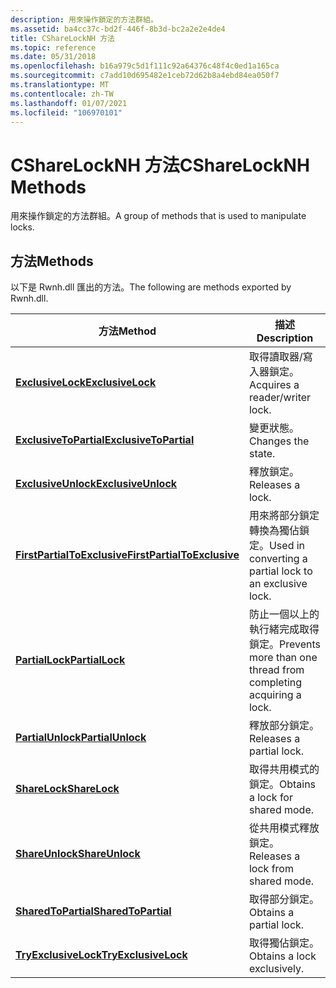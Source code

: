 ```yaml
---
description: 用來操作鎖定的方法群組。
ms.assetid: ba4cc37c-bd2f-446f-8b3d-bc2a2e2e4de4
title: CShareLockNH 方法
ms.topic: reference
ms.date: 05/31/2018
ms.openlocfilehash: b16a979c5d1f111c92a64376c48f4c0ed1a165ca
ms.sourcegitcommit: c7add10d695482e1ceb72d62b8a4ebd84ea050f7
ms.translationtype: MT
ms.contentlocale: zh-TW
ms.lasthandoff: 01/07/2021
ms.locfileid: "106970101"
---
```

# <a name="csharelocknh-methods"></a><span data-ttu-id="ff30c-103">CShareLockNH 方法</span><span class="sxs-lookup"><span data-stu-id="ff30c-103">CShareLockNH Methods</span></span>

<span data-ttu-id="ff30c-104">用來操作鎖定的方法群組。</span><span class="sxs-lookup"><span data-stu-id="ff30c-104">A group of methods that is used to manipulate locks.</span></span>

## <a name="methods"></a><span data-ttu-id="ff30c-105">方法</span><span class="sxs-lookup"><span data-stu-id="ff30c-105">Methods</span></span>

<span data-ttu-id="ff30c-106">以下是 Rwnh.dll 匯出的方法。</span><span class="sxs-lookup"><span data-stu-id="ff30c-106">The following are methods exported by Rwnh.dll.</span></span>



| <span data-ttu-id="ff30c-107">方法</span><span class="sxs-lookup"><span data-stu-id="ff30c-107">Method</span></span>                                                                   | <span data-ttu-id="ff30c-108">描述</span><span class="sxs-lookup"><span data-stu-id="ff30c-108">Description</span></span>                                                     |
|--------------------------------------------------------------------------|-----------------------------------------------------------------|
| [<span data-ttu-id="ff30c-109">**ExclusiveLock**</span><span class="sxs-lookup"><span data-stu-id="ff30c-109">**ExclusiveLock**</span></span>](csharelocknh--exclusivelock.md)                     | <span data-ttu-id="ff30c-110">取得讀取器/寫入器鎖定。</span><span class="sxs-lookup"><span data-stu-id="ff30c-110">Acquires a reader/writer lock.</span></span>                                  |
| [<span data-ttu-id="ff30c-111">**ExclusiveToPartial**</span><span class="sxs-lookup"><span data-stu-id="ff30c-111">**ExclusiveToPartial**</span></span>](csharelocknh--exclusivetopartial.md)           | <span data-ttu-id="ff30c-112">變更狀態。</span><span class="sxs-lookup"><span data-stu-id="ff30c-112">Changes the state.</span></span>                                              |
| [<span data-ttu-id="ff30c-113">**ExclusiveUnlock**</span><span class="sxs-lookup"><span data-stu-id="ff30c-113">**ExclusiveUnlock**</span></span>](csharelocknh--exclusiveunlock.md)                 | <span data-ttu-id="ff30c-114">釋放鎖定。</span><span class="sxs-lookup"><span data-stu-id="ff30c-114">Releases a lock.</span></span>                                                |
| [<span data-ttu-id="ff30c-115">**FirstPartialToExclusive**</span><span class="sxs-lookup"><span data-stu-id="ff30c-115">**FirstPartialToExclusive**</span></span>](csharelocknh--firstpartialtoexclusive.md) | <span data-ttu-id="ff30c-116">用來將部分鎖定轉換為獨佔鎖定。</span><span class="sxs-lookup"><span data-stu-id="ff30c-116">Used in converting a partial lock to an exclusive lock.</span></span>         |
| [<span data-ttu-id="ff30c-117">**PartialLock**</span><span class="sxs-lookup"><span data-stu-id="ff30c-117">**PartialLock**</span></span>](csharelocknh--partiallock.md)                         | <span data-ttu-id="ff30c-118">防止一個以上的執行緒完成取得鎖定。</span><span class="sxs-lookup"><span data-stu-id="ff30c-118">Prevents more than one thread from completing acquiring a lock.</span></span> |
| [<span data-ttu-id="ff30c-119">**PartialUnlock**</span><span class="sxs-lookup"><span data-stu-id="ff30c-119">**PartialUnlock**</span></span>](csharelocknh--partialunlock.md)                     | <span data-ttu-id="ff30c-120">釋放部分鎖定。</span><span class="sxs-lookup"><span data-stu-id="ff30c-120">Releases a partial lock.</span></span>                                        |
| [<span data-ttu-id="ff30c-121">**ShareLock**</span><span class="sxs-lookup"><span data-stu-id="ff30c-121">**ShareLock**</span></span>](csharelocknh--sharelock.md)                             | <span data-ttu-id="ff30c-122">取得共用模式的鎖定。</span><span class="sxs-lookup"><span data-stu-id="ff30c-122">Obtains a lock for shared mode.</span></span>                                 |
| [<span data-ttu-id="ff30c-123">**ShareUnlock**</span><span class="sxs-lookup"><span data-stu-id="ff30c-123">**ShareUnlock**</span></span>](csharelocknh--shareunlock.md)                         | <span data-ttu-id="ff30c-124">從共用模式釋放鎖定。</span><span class="sxs-lookup"><span data-stu-id="ff30c-124">Releases a lock from shared mode.</span></span>                               |
| [<span data-ttu-id="ff30c-125">**SharedToPartial**</span><span class="sxs-lookup"><span data-stu-id="ff30c-125">**SharedToPartial**</span></span>](csharelocknh--sharedtopartial.md)                 | <span data-ttu-id="ff30c-126">取得部分鎖定。</span><span class="sxs-lookup"><span data-stu-id="ff30c-126">Obtains a partial lock.</span></span>                                         |
| [<span data-ttu-id="ff30c-127">**TryExclusiveLock**</span><span class="sxs-lookup"><span data-stu-id="ff30c-127">**TryExclusiveLock**</span></span>](csharelocknh--tryexclusivelock.md)               | <span data-ttu-id="ff30c-128">取得獨佔鎖定。</span><span class="sxs-lookup"><span data-stu-id="ff30c-128">Obtains a lock exclusively.</span></span>                                     |



 

 

 



